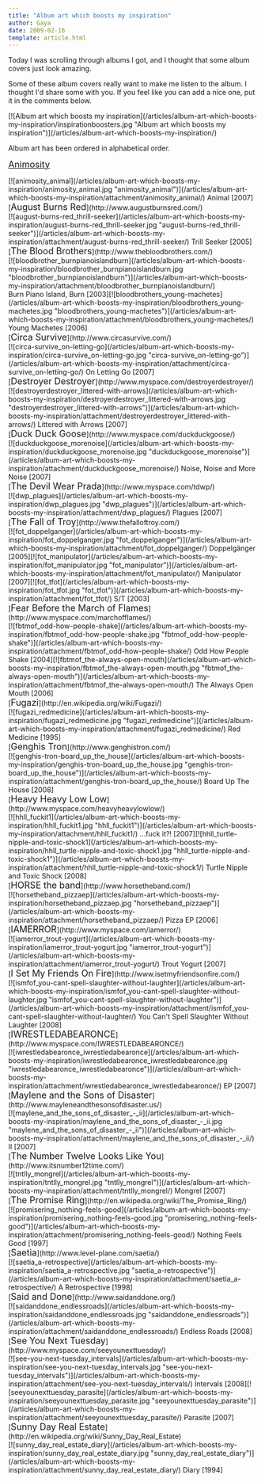 ```yaml
---
title: "Album art which boosts my inspiration"
author: Gaya
date: 2009-02-16
template: article.html
---
```

Today I was scrolling through albums I got, and I thought that some album covers just look amazing.

Some of these album covers really want to make me listen to the album. I thought I'd share some with you. If you feel like you can add a nice one, put it in the comments below.

<div class="border">[![Album art which boosts my inspiration](/articles/album-art-which-boosts-my-inspiration/inspirationboosters.jpg "Album art which boosts my inspiration")](/articles/album-art-which-boosts-my-inspiration/)</div><span class="more"></span>

Album art has been ordered in alphabetical order.

[<span style="font-size: large;">Animosity</span>](http://www.myspace.com/animosity/)

<div class="border">[![animosity_animal](/articles/album-art-which-boosts-my-inspiration/animosity_animal.jpg "animosity_animal")](/articles/album-art-which-boosts-my-inspiration/attachment/animosity_animal/)
 Animal [2007]</div>[<span style="font-size: large;">August Burns Red</span>](http://www.augustburnsred.com/)

<div class="border">[![august-burns-red_thrill-seeker](/articles/album-art-which-boosts-my-inspiration/august-burns-red_thrill-seeker.jpg "august-burns-red_thrill-seeker")](/articles/album-art-which-boosts-my-inspiration/attachment/august-burns-red_thrill-seeker/)
 Trill Seeker [2005]</div>[<span style="font-size: large;">The Blood Brothers</span>](http://www.thebloodbrothers.com/)

<div class="border">[![bloodbrother_burnpianoislandburn](/articles/album-art-which-boosts-my-inspiration/bloodbrother_burnpianoislandburn.jpg "bloodbrother_burnpianoislandburn")](/articles/album-art-which-boosts-my-inspiration/attachment/bloodbrother_burnpianoislandburn/)</div><div class="border"></div><div class="border">Burn Piano Island, Burn [2003][![bloodbrothers_young-machetes](/articles/album-art-which-boosts-my-inspiration/bloodbrothers_young-machetes.jpg "bloodbrothers_young-machetes")](/articles/album-art-which-boosts-my-inspiration/attachment/bloodbrothers_young-machetes/)</div><div class="border">Young Machetes [2006]</div>[<span style="font-size: large;">Circa Survive</span>](http://www.circasurvive.com/)

<div class="border">[![circa-survive_on-letting-go](/articles/album-art-which-boosts-my-inspiration/circa-survive_on-letting-go.jpg "circa-survive_on-letting-go")](/articles/album-art-which-boosts-my-inspiration/attachment/circa-survive_on-letting-go/)
 On Letting Go [2007]</div>[<span style="font-size: large;">Destroyer Destroyer</span>](http://www.myspace.com/destroyerdestroyer/)

<div class="border">[![destroyerdestroyer_littered-with-arrows](/articles/album-art-which-boosts-my-inspiration/destroyerdestroyer_littered-with-arrows.jpg "destroyerdestroyer_littered-with-arrows")](/articles/album-art-which-boosts-my-inspiration/attachment/destroyerdestroyer_littered-with-arrows/)
 Littered with Arrows [2007]</div>[<span style="font-size: large;">Duck Duck Goose</span>](http://www.myspace.com/duckduckgoose/)

<div class="border">[![duckduckgoose_morenoise](/articles/album-art-which-boosts-my-inspiration/duckduckgoose_morenoise.jpg "duckduckgoose_morenoise")](/articles/album-art-which-boosts-my-inspiration/attachment/duckduckgoose_morenoise/)
 Noise, Noise and More Noise [2007]</div>[<span style="font-size: large;">The Devil Wear Prada</span>](http://www.myspace.com/tdwp/)

<div class="border">[![dwp_plagues](/articles/album-art-which-boosts-my-inspiration/dwp_plagues.jpg "dwp_plagues")](/articles/album-art-which-boosts-my-inspiration/attachment/dwp_plagues/)
 Plagues [2007]</div>[<span style="font-size: large;">The Fall of Troy</span>](http://www.thefalloftroy.com/)

<div class="border">[![fot_doppelganger](/articles/album-art-which-boosts-my-inspiration/fot_doppelganger.jpg "fot_doppelganger")](/articles/album-art-which-boosts-my-inspiration/attachment/fot_doppelganger/)
 Doppelgänger [2005][![fot_manipulator](/articles/album-art-which-boosts-my-inspiration/fot_manipulator.jpg "fot_manipulator")](/articles/album-art-which-boosts-my-inspiration/attachment/fot_manipulator/)
 Manipulator [2007][![fot_tfot](/articles/album-art-which-boosts-my-inspiration/fot_tfot.jpg "fot_tfot")](/articles/album-art-which-boosts-my-inspiration/attachment/fot_tfot/)
 S/T [2003]</div>[<span style="font-size: large;">Fear Before the March of Flames</span>](http://www.myspace.com/marchofflames/)

<div class="border">[![fbtmof_odd-how-people-shake](/articles/album-art-which-boosts-my-inspiration/fbtmof_odd-how-people-shake.jpg "fbtmof_odd-how-people-shake")](/articles/album-art-which-boosts-my-inspiration/attachment/fbtmof_odd-how-people-shake/)
 Odd How People Shake [2004][![fbtmof_the-always-open-mouth](/articles/album-art-which-boosts-my-inspiration/fbtmof_the-always-open-mouth.jpg "fbtmof_the-always-open-mouth")](/articles/album-art-which-boosts-my-inspiration/attachment/fbtmof_the-always-open-mouth/)
 The Always Open Mouth [2006]</div>[<span style="font-size: large;">Fugazi</span>](http://en.wikipedia.org/wiki/Fugazi/)

<div class="border">[![fugazi_redmedicine](/articles/album-art-which-boosts-my-inspiration/fugazi_redmedicine.jpg "fugazi_redmedicine")](/articles/album-art-which-boosts-my-inspiration/attachment/fugazi_redmedicine/)
 Red Medicine [1995]</div>[<span style="font-size: large;">Genghis Tron</span>](http://www.genghistron.com/)

<div class="border">[![genghis-tron-board_up_the_house](/articles/album-art-which-boosts-my-inspiration/genghis-tron-board_up_the_house.jpg "genghis-tron-board_up_the_house")](/articles/album-art-which-boosts-my-inspiration/attachment/genghis-tron-board_up_the_house/)
 Board Up The House [2008]</div>[<span style="font-size: large;">Heavy Heavy Low Low</span>](http://www.myspace.com/heavyheavylowlow/)

<div class="border">[![hhll_fuckit1](/articles/album-art-which-boosts-my-inspiration/hhll_fuckit1.jpg "hhll_fuckit1")](/articles/album-art-which-boosts-my-inspiration/attachment/hhll_fuckit1/)
 ...fuck it?! [2007][![hhll_turtle-nipple-and-toxic-shock1](/articles/album-art-which-boosts-my-inspiration/hhll_turtle-nipple-and-toxic-shock1.jpg "hhll_turtle-nipple-and-toxic-shock1")](/articles/album-art-which-boosts-my-inspiration/attachment/hhll_turtle-nipple-and-toxic-shock1/)
 Turtle Nipple and Toxic Shock [2008]</div>[<span style="font-size: large;">HORSE the band</span>](http://www.horsetheband.com/)

<div class="border">[![horsetheband_pizzaep](/articles/album-art-which-boosts-my-inspiration/horsetheband_pizzaep.jpg "horsetheband_pizzaep")](/articles/album-art-which-boosts-my-inspiration/attachment/horsetheband_pizzaep/)
 Pizza EP [2006]</div>[<span style="font-size: large;">IAMERROR</span>](http://www.myspace.com/iamerror/)

<div class="border">[![iamerror_trout-yogurt](/articles/album-art-which-boosts-my-inspiration/iamerror_trout-yogurt.jpg "iamerror_trout-yogurt")](/articles/album-art-which-boosts-my-inspiration/attachment/iamerror_trout-yogurt/)
 Trout Yogurt [2007]</div>[<span style="font-size: large;">I Set My Friends On Fire</span>](http://www.isetmyfriendsonfire.com/)

<div class="border">[![ismfof_you-cant-spell-slaughter-without-laughter](/articles/album-art-which-boosts-my-inspiration/ismfof_you-cant-spell-slaughter-without-laughter.jpg "ismfof_you-cant-spell-slaughter-without-laughter")](/articles/album-art-which-boosts-my-inspiration/attachment/ismfof_you-cant-spell-slaughter-without-laughter/)
 You Can't Spell Slaughter Without Laughter [2008]</div>[<span style="font-size: large;">IWRESTLEDABEARONCE</span>](http://www.myspace.com/IWRESTLEDABEARONCE/)

<div class="border">[![iwrestledabearonce_iwrestledabearonce](/articles/album-art-which-boosts-my-inspiration/iwrestledabearonce_iwrestledabearonce.jpg "iwrestledabearonce_iwrestledabearonce")](/articles/album-art-which-boosts-my-inspiration/attachment/iwrestledabearonce_iwrestledabearonce/)
 EP [2007]</div>[<span style="font-size: large;">Maylene and the Sons of Disaster</span>](http://www.mayleneandthesonsofdisaster.us/)

<div class="border">[![maylene_and_the_sons_of_disaster_-_ii](/articles/album-art-which-boosts-my-inspiration/maylene_and_the_sons_of_disaster_-_ii.jpg "maylene_and_the_sons_of_disaster_-_ii")](/articles/album-art-which-boosts-my-inspiration/attachment/maylene_and_the_sons_of_disaster_-_ii/)
 II [2007]</div>[<span style="font-size: large;">The Number Twelve Looks Like You</span>](http://www.itsnumber12time.com/)

<div class="border">[![tntlly_mongrel](/articles/album-art-which-boosts-my-inspiration/tntlly_mongrel.jpg "tntlly_mongrel")](/articles/album-art-which-boosts-my-inspiration/attachment/tntlly_mongrel/)
 Mongrel [2007]</div>[<span style="font-size: large;">The Promise Ring</span>](http://en.wikipedia.org/wiki/The_Promise_Ring/)

<div class="border">[![promisering_nothing-feels-good](/articles/album-art-which-boosts-my-inspiration/promisering_nothing-feels-good.jpg "promisering_nothing-feels-good")](/articles/album-art-which-boosts-my-inspiration/attachment/promisering_nothing-feels-good/)
 Nothing Feels Good [1997]</div>[<span style="font-size: large;">Saetia</span>](http://www.level-plane.com/saetia/)

<div class="border">[![saetia_a-retrospective](/articles/album-art-which-boosts-my-inspiration/saetia_a-retrospective.jpg "saetia_a-retrospective")](/articles/album-art-which-boosts-my-inspiration/attachment/saetia_a-retrospective/)
 A Retrospective [1998]</div>[<span style="font-size: large;">Said and Done</span>](http://www.saidanddone.org/)

<div class="border">[![saidanddone_endlessroads](/articles/album-art-which-boosts-my-inspiration/saidanddone_endlessroads.jpg "saidanddone_endlessroads")](/articles/album-art-which-boosts-my-inspiration/attachment/saidanddone_endlessroads/)
 Endless Roads [2008]</div>[<span style="font-size: large;">See You Next Tuesday</span>](http://www.myspace.com/seeyounexttuesday/)

<div class="border">[![see-you-next-tuesday_intervals](/articles/album-art-which-boosts-my-inspiration/see-you-next-tuesday_intervals.jpg "see-you-next-tuesday_intervals")](/articles/album-art-which-boosts-my-inspiration/attachment/see-you-next-tuesday_intervals/)
 Intervals [2008][![seeyounexttuesday_parasite](/articles/album-art-which-boosts-my-inspiration/seeyounexttuesday_parasite.jpg "seeyounexttuesday_parasite")](/articles/album-art-which-boosts-my-inspiration/attachment/seeyounexttuesday_parasite/)
 Parasite [2007]</div>[<span style="font-size: large;">Sunny Day Real Estate</span>](http://en.wikipedia.org/wiki/Sunny_Day_Real_Estate)

<div class="border">[![sunny_day_real_estate_diary](/articles/album-art-which-boosts-my-inspiration/sunny_day_real_estate_diary.jpg "sunny_day_real_estate_diary")](/articles/album-art-which-boosts-my-inspiration/attachment/sunny_day_real_estate_diary/)
 Diary [1994]</div>
